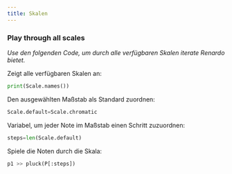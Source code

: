 ```yaml
---
title: Skalen
---
```



### Play through all scales

_Use den folgenden Code, um durch alle verfügbaren Skalen iterate Renardo bietet._

Zeigt alle verfügbaren Skalen an:
```python
print(Scale.names())
```

Den ausgewählten Maßstab als Standard zuordnen:
```python
Scale.default=Scale.chromatic
```

Variabel, um jeder Note im Maßstab einen Schritt zuzuordnen:
```python
steps=len(Scale.default)
```

Spiele die Noten durch die Skala:
```python
p1 >> pluck(P[:steps])
```
